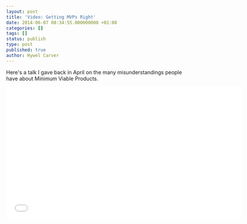```yaml
---
layout: post
title: 'Video: Getting MVPs Right'
date: 2014-06-07 08:34:55.000000000 +01:00
categories: []
tags: []
status: publish
type: post
published: true
author: Hywel Carver
---
```

Here's a talk I gave back in April on the many misunderstandings people have about Minimum Viable Products.

<iframe width="640" height="360" src="//www.youtube-nocookie.com/embed/PsCa5MaBEiA?rel=0" frameborder="0" allowfullscreen></iframe>
